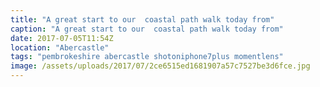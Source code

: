 ```yaml
---
title: "A great start to our  coastal path walk today from"
caption: "A great start to our  coastal path walk today from"
date: 2017-07-05T11:54Z
location: "Abercastle"
tags: "pembrokeshire abercastle shotoniphone7plus momentlens"
image: /assets/uploads/2017/07/2ce6515ed1681907a57c7527be3d6fce.jpg
---
```

